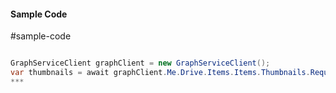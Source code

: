 #### Sample Code
#sample-code 

```C#

GraphServiceClient graphClient = new GraphServiceClient();
var thumbnails = await graphClient.Me.Drive.Items.Items.Thumbnails.Request().GetAsync();
*** 

```